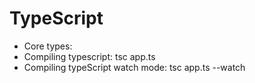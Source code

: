 # TypeScript
- Core types: 
- Compiling typescript: tsc app.ts
- Compiling typeScript watch mode: tsc app.ts --watch
